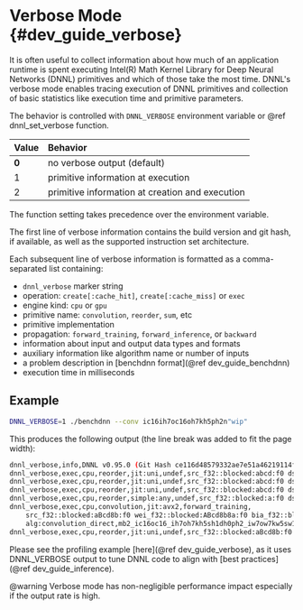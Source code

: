 Verbose Mode {#dev_guide_verbose}
========================================================

It is often useful to collect information about how much of an application
runtime is spent executing Intel(R) Math Kernel Library for Deep Neural
Networks (DNNL) primitives and which of those take the most time.
DNNL's verbose mode enables tracing execution of DNNL
primitives and collection of basic statistics like execution time and
primitive parameters.

The behavior is controlled with `DNNL_VERBOSE` environment variable or
@ref dnnl_set_verbose function.

| Value | Behavior
| :---- | :----
| **0** | no verbose output (default)
| 1     | primitive information at execution
| 2     | primitive information at creation and execution

The function setting takes precedence over the environment variable.

The first line of verbose information contains the build version and git hash,
if available, as well as the supported instruction set architecture.

Each subsequent line of verbose information is formatted as a comma-separated list
containing:
- `dnnl_verbose` marker string
- operation: `create[:cache_hit]`, `create[:cache_miss]` or `exec`
- engine kind: `cpu` or `gpu`
- primitive name: `convolution`, `reorder`, `sum`, etc
- primitive implementation
- propagation: `forward_training`, `forward_inference`, or `backward`
- information about input and output data types and formats
- auxiliary information like algorithm name or number of inputs
- a problem description in [benchdnn format](@ref dev_guide_benchdnn)
- execution time in milliseconds

## Example

~~~sh
DNNL_VERBOSE=1 ./benchdnn --conv ic16ih7oc16oh7kh5ph2n"wip"
~~~

This produces the following output (the line break was added to fit the page width):

~~~sh
dnnl_verbose,info,DNNL v0.95.0 (Git Hash ce116d48579332ae7e51a46219114f8d3c1e48db),Intel(R) Advanced Vector Extensions 2 (Intel(R) AVX2)
dnnl_verbose,exec,cpu,reorder,jit:uni,undef,src_f32::blocked:abcd:f0 dst_f32::blocked:aBcd8b:f0,num:1,2x16x7x7,0.468994
dnnl_verbose,exec,cpu,reorder,jit:uni,undef,src_f32::blocked:abcd:f0 dst_f32::blocked:ABcd8b8a:f0,num:1,16x16x5x5,0.458008
dnnl_verbose,exec,cpu,reorder,jit:uni,undef,src_f32::blocked:abcd:f0 dst_f32::blocked:aBcd8b:f0,num:1,2x16x7x7,0.453857
dnnl_verbose,exec,cpu,reorder,simple:any,undef,src_f32::blocked:a:f0 dst_f32::blocked:a:f0,num:1,16,0.462891
dnnl_verbose,exec,cpu,convolution,jit:avx2,forward_training,
    src_f32::blocked:aBcd8b:f0 wei_f32::blocked:ABcd8b8a:f0 bia_f32::blocked:a:f0 dst_f32::blocked:aBcd8b:f0,
    alg:convolution_direct,mb2_ic16oc16_ih7oh7kh5sh1dh0ph2_iw7ow7kw5sw1dw0pw2,0.026123
dnnl_verbose,exec,cpu,reorder,jit:uni,undef,src_f32::blocked:aBcd8b:f0 dst_f32::blocked:abcd:f0,num:1,2x16x7x7,0.464111
~~~

Please see the profiling example [here](@ref dev_guide_verbose), as it uses
DNNL_VERBOSE output to tune DNNL code to align with
[best practices](@ref dev_guide_inference).

@warning
Verbose mode has non-negligible performance impact especially if the output
rate is high.
